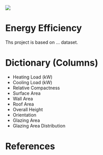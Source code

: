 ![](https://live.staticflickr.com/5009/5277522498_7646c3b586_z.jpg)

# Energy Efficiency

Ths project is based on ... dataset.

# Dictionary (Columns)
- Heating Load (kW) 
- Cooling Load (kW)
- Relative Compactness
- Surface Area
- Wall Area
- Roof Area
- Overall Height
- Orientation
- Glazing Area
- Glazing Area Distribution

# References